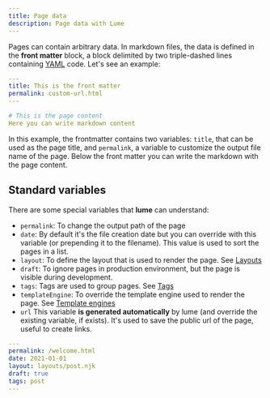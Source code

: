 ```yaml
---
title: Page data
description: Page data with Lume
---
```


Pages can contain arbitrary data. In markdown files, the data is defined in the **front matter** block, a block delimited by two triple-dashed lines containing [YAML](https://yaml.org/) code. Let's see an example:

```yaml
---
title: This is the front matter
permalink: custom-url.html
---

# This is the page content
Here you can write markdown content

```

In this example, the frontmatter contains two variables: `title`, that can be used as the page title, and `permalink`, a variable to customize the output file name of the page. Below the front matter you can write the markdown with the page content.

## Standard variables

There are some special variables that **lume** can understand:

- `permalink`: To change the output path of the page
- `date`: By default it's the file creation date but you can override with this variable (or prepending it to the filename). This value is used to sort the pages in a list.
- `layout`: To define the layout that is used to render the page. See [Layouts](/creating-pages/layouts/)
- `draft`: To ignore pages in production environment, but the page is visible during development.
- `tags`: Tags are used to group pages. See [Tags](/creating-pages/tags/)
- `templateEngine`: To override the template engine used to render the page. See [Template engines](advanced/template-engines/)
- `url` This variable **is generated automatically** by lume (and override the existing variable, if exists). It's used to save the public url of the page, useful to create links.

```yaml
---
permalink: /welcome.html
date: 2021-01-01
layout: layouts/post.njk
draft: true
tags: post
---
```
